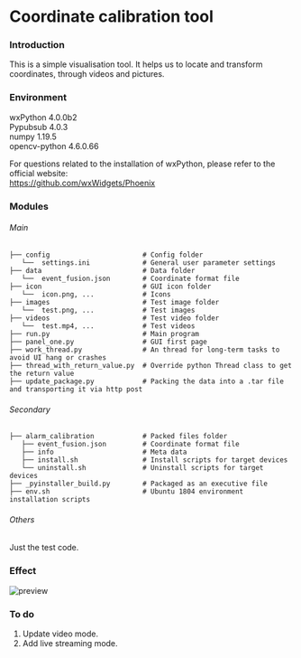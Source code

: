 # Coordinate calibration tool

### Introduction
This is a simple visualisation tool. It helps us to locate and transform coordinates, through videos and pictures.

### Environment
wxPython 4.0.0b2  
Pypubsub 4.0.3  
numpy 1.19.5  
opencv-python 4.6.0.66  

For questions related to the installation of wxPython, please refer to the official website:  
<https://github.com/wxWidgets/Phoenix>

### Modules
###### Main
```
├── config                       # Config folder
   └──  settings.ini             # General user parameter settings
├── data                         # Data folder
   └──  event_fusion.json        # Coordinate format file
├── icon                         # GUI icon folder
   └──  icon.png, ...            # Icons
├── images                       # Test image folder
   └──  test.png, ...            # Test images
├── videos                       # Test video folder
   └──  test.mp4, ...            # Test videos
├── run.py                       # Main program
├── panel_one.py                 # GUI first page
├── work_thread.py               # An thread for long-term tasks to avoid UI hang or crashes
├── thread_with_return_value.py  # Override python Thread class to get the return value
├── update_package.py            # Packing the data into a .tar file and transporting it via http post
```

###### Secondary
```
├── alarm_calibration            # Packed files folder
   ├── event_fusion.json         # Coordinate format file
   ├── info                      # Meta data
   ├── install.sh                # Install scripts for target devices
   └── uninstall.sh              # Uninstall scripts for target devices
├── _pyinstaller_build.py        # Packaged as an executive file
├── env.sh                       # Ubuntu 1804 environment installation scripts
```

###### Others
Just the test code.

### Effect
![preview](https://github.com/opababy/transfer_tool/blob/main/github_data/preview.gif)

### To do
1. Update video mode.
2. Add live streaming mode.
